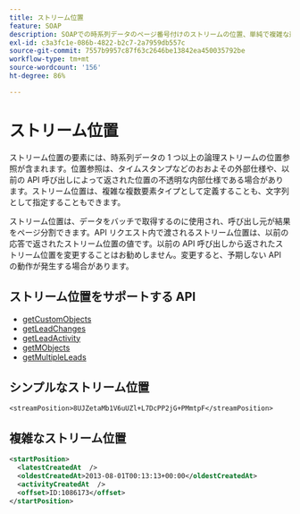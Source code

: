 ```yaml
---
title: ストリーム位置
feature: SOAP
description: SOAPでの時系列データのページ番号付けのストリームの位置、単純で複雑な形式、getLeadChanges や getLeadActivity での使用について説明します
exl-id: c3a3fc1e-086b-4822-b2c7-2a7959db557c
source-git-commit: 7557b9957c87f63c2646be13842ea450035792be
workflow-type: tm+mt
source-wordcount: '156'
ht-degree: 86%

---
```


# ストリーム位置

ストリーム位置の要素には、時系列データの 1 つ以上の論理ストリームの位置参照が含まれます。位置参照は、タイムスタンプなどのおおよその外部仕様や、以前の API 呼び出しによって返された位置の不透明な内部仕様である場合があります。ストリーム位置は、複雑な複数要素タイプとして定義することも、文字列として指定することもできます。

ストリーム位置は、データをバッチで取得するのに使用され、呼び出し元が結果をページ分割できます。API リクエスト内で渡されるストリーム位置は、以前の応答で返されたストリーム位置の値です。以前の API 呼び出しから返されたストリーム位置を変更することはお勧めしません。変更すると、予期しない API の動作が発生する場合があります。

## ストリーム位置をサポートする API

- [getCustomObjects](getcustomobjects.md)
- [getLeadChanges](getleadchanges.md)
- [getLeadActivity](getleadactivity.md)
- [getMObjects](getmobjects.md)
- [getMultipleLeads](getmultipleleads.md)

## シンプルなストリーム位置

```
<streamPosition>8UJZetaMb1V6uUZl+L7DcPP2jG+PMmtpF</streamPosition>
```

## 複雑なストリーム位置

```xml
<startPosition>
  <latestCreatedAt  />
  <oldestCreatedAt>2013-08-01T00:13:13+00:00</oldestCreatedAt>
  <activityCreatedAt  />
  <offset>ID:1086173</offset>
</startPosition>
```
